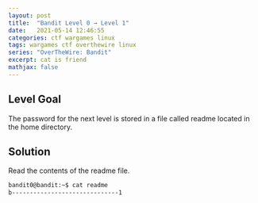 ```yaml
---
layout: post
title:  "Bandit Level 0 → Level 1"
date:   2021-05-14 12:46:55
categories: ctf wargames linux
tags: wargames ctf overthewire linux
series: "OverTheWire: Bandit"
excerpt: cat is friend
mathjax: false
---
```


## Level Goal
The password for the next level is stored in a file called readme located in the home directory.


## Solution
Read the contents of the readme file.

```bash
bandit0@bandit:~$ cat readme 
b------------------------------1
```
